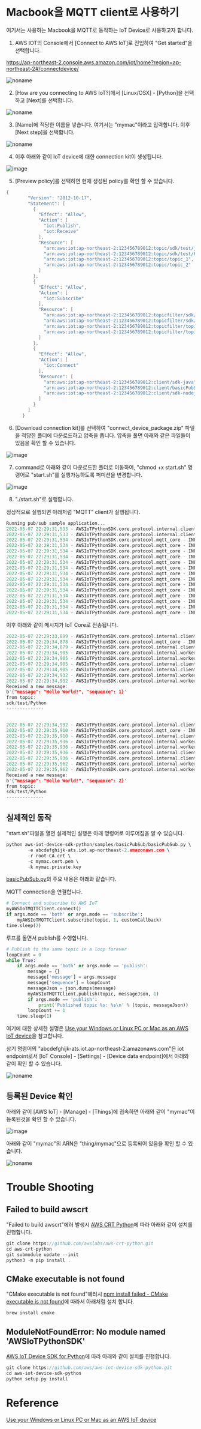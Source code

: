 # Macbook을 MQTT client로 사용하기 

여기서는 사용하는 Macbook을 MQTT로 동작하는 IoT Device로 사용하고자 합니다.

1) AWS IOT의 Console에서 [Connect to AWS IoT]로 진입하여 "Get started"을 선택합니다.

https://ap-northeast-2.console.aws.amazon.com/iot/home?region=ap-northeast-2#/connectdevice/

![noname](https://user-images.githubusercontent.com/52392004/167255937-f0b756c6-15a3-40b9-add4-b9721e3dcb3a.png)


2) [How are you connecting to AWS IoT?]에서 [Linux/OSX] - [Python]을 선택하고 [Next]를 선택합니다. 

![noname](https://user-images.githubusercontent.com/52392004/167256102-23844124-206d-4c15-a873-b1c65abcaafd.png)

3) [Name]에 적당한 이름을 넣습니다. 여기서는 "mymac"이라고 입력합니다. 이후 [Next step]을 선택합니다. 

![noname](https://user-images.githubusercontent.com/52392004/167256163-788c8f5c-350c-475f-8f2a-c03a29b04504.png)

4) 이후 아래와 같이 IoT device에 대한 connection kit이 생성됩니다. 

![image](https://user-images.githubusercontent.com/52392004/167256203-55ced53b-32ee-4ff7-b9c3-df5d3dcbf61a.png)

5) [Preview policy]를 선택하면 현재 생성된 policy를 확인 할 수 있습니다. 

```java
{
        "Version": "2012-10-17",
        "Statement": [
          {
            "Effect": "Allow",
            "Action": [
              "iot:Publish",
              "iot:Receive"
            ],
            "Resource": [
              "arn:aws:iot:ap-northeast-2:123456789012:topic/sdk/test/java",
              "arn:aws:iot:ap-northeast-2:123456789012:topic/sdk/test/Python",
              "arn:aws:iot:ap-northeast-2:123456789012:topic/topic_1",
              "arn:aws:iot:ap-northeast-2:123456789012:topic/topic_2"
            ]
          },
          {
            "Effect": "Allow",
            "Action": [
              "iot:Subscribe"
            ],
            "Resource": [
              "arn:aws:iot:ap-northeast-2:123456789012:topicfilter/sdk/test/java",
              "arn:aws:iot:ap-northeast-2:123456789012:topicfilter/sdk/test/Python",
              "arn:aws:iot:ap-northeast-2:123456789012:topicfilter/topic_1",
              "arn:aws:iot:ap-northeast-2:123456789012:topicfilter/topic_2"
            ]
          },
          {
            "Effect": "Allow",
            "Action": [
              "iot:Connect"
            ],
            "Resource": [
              "arn:aws:iot:ap-northeast-2:123456789012:client/sdk-java",
              "arn:aws:iot:ap-northeast-2:123456789012:client/basicPubSub",
              "arn:aws:iot:ap-northeast-2:123456789012:client/sdk-nodejs-*"
            ]
          }
        ]
      }
```      

6) [Download connection kit]를 선택하여 "connect_device_package.zip" 파일을 적당한 폴더에 다운로드하고 압축을 풉니다. 압축을 풀면 아래와 같은 파일들이 있음을 확인 할 수 있습니다. 

![image](https://user-images.githubusercontent.com/52392004/167256956-31bc75e7-8368-494d-bc59-f42b57aaaa02.png)

7) command로 아래와 같이 다운로드한 폴더로 이동하여, "chmod +x start.sh" 명령어로 "start.sh"를 실행가능하도록 퍼미션을 변경합니다. 

![image](https://user-images.githubusercontent.com/52392004/167256452-278b4b13-4daa-4483-b445-3a484138a5f7.png)

8) "./start.sh"로 실행합니다. 

정상적으로 실행되면 아래처럼 "MQTT" client가 실행됩니다.

```c
Running pub/sub sample application...
2022-05-07 22:29:31,533 - AWSIoTPythonSDK.core.protocol.internal.clients - DEBUG - Initializing MQTT layer...
2022-05-07 22:29:31,533 - AWSIoTPythonSDK.core.protocol.internal.clients - DEBUG - Registering internal event callbacks to MQTT layer...
2022-05-07 22:29:31,534 - AWSIoTPythonSDK.core.protocol.mqtt_core - INFO - MqttCore initialized
2022-05-07 22:29:31,534 - AWSIoTPythonSDK.core.protocol.mqtt_core - INFO - Client id: basicPubSub
2022-05-07 22:29:31,534 - AWSIoTPythonSDK.core.protocol.mqtt_core - INFO - Protocol version: MQTTv3.1.1
2022-05-07 22:29:31,534 - AWSIoTPythonSDK.core.protocol.mqtt_core - INFO - Authentication type: TLSv1.2 certificate based Mutual Auth.
2022-05-07 22:29:31,534 - AWSIoTPythonSDK.core.protocol.mqtt_core - INFO - Configuring endpoint...
2022-05-07 22:29:31,534 - AWSIoTPythonSDK.core.protocol.mqtt_core - INFO - Configuring certificates and ciphers...
2022-05-07 22:29:31,534 - AWSIoTPythonSDK.core.protocol.mqtt_core - INFO - Configuring reconnect back off timing...
2022-05-07 22:29:31,534 - AWSIoTPythonSDK.core.protocol.mqtt_core - INFO - Base quiet time: 1.000000 sec
2022-05-07 22:29:31,534 - AWSIoTPythonSDK.core.protocol.mqtt_core - INFO - Max quiet time: 32.000000 sec
2022-05-07 22:29:31,534 - AWSIoTPythonSDK.core.protocol.mqtt_core - INFO - Stable connection time: 20.000000 sec
2022-05-07 22:29:31,534 - AWSIoTPythonSDK.core.protocol.mqtt_core - INFO - Configuring offline requests queueing: max queue size: -1
2022-05-07 22:29:31,534 - AWSIoTPythonSDK.core.protocol.mqtt_core - INFO - Configuring offline requests queue draining interval: 0.500000 sec
2022-05-07 22:29:31,534 - AWSIoTPythonSDK.core.protocol.mqtt_core - INFO - Configuring connect/disconnect time out: 10.000000 sec
2022-05-07 22:29:31,534 - AWSIoTPythonSDK.core.protocol.mqtt_core - INFO - Configuring MQTT operation time out: 5.000000 sec
```

이후 아래와 같이 메시지가 IoT Core로 전송됩니다. 

```c
2022-05-07 22:29:33,899 - AWSIoTPythonSDK.core.protocol.internal.clients - DEBUG - Invoking custom event callback...
2022-05-07 22:29:34,878 - AWSIoTPythonSDK.core.protocol.mqtt_core - INFO - Performing sync publish...
2022-05-07 22:29:34,879 - AWSIoTPythonSDK.core.protocol.internal.clients - DEBUG - Filling in custom puback (QoS>0) event callback...
2022-05-07 22:29:34,905 - AWSIoTPythonSDK.core.protocol.internal.workers - DEBUG - Produced [puback] event
2022-05-07 22:29:34,905 - AWSIoTPythonSDK.core.protocol.internal.workers - DEBUG - Dispatching [puback] event
2022-05-07 22:29:34,905 - AWSIoTPythonSDK.core.protocol.internal.clients - DEBUG - Invoking custom event callback...
2022-05-07 22:29:34,905 - AWSIoTPythonSDK.core.protocol.internal.clients - DEBUG - This custom event callback is for pub/sub/unsub, removing it after invocation...
2022-05-07 22:29:34,932 - AWSIoTPythonSDK.core.protocol.internal.workers - DEBUG - Produced [message] event
2022-05-07 22:29:34,932 - AWSIoTPythonSDK.core.protocol.internal.workers - DEBUG - Dispatching [message] event
Received a new message:
b'{"message": "Hello World!", "sequence": 1}'
from topic:
sdk/test/Python
--------------


2022-05-07 22:29:34,932 - AWSIoTPythonSDK.core.protocol.internal.clients - DEBUG - Invoking custom event callback...
2022-05-07 22:29:35,910 - AWSIoTPythonSDK.core.protocol.mqtt_core - INFO - Performing sync publish...
2022-05-07 22:29:35,910 - AWSIoTPythonSDK.core.protocol.internal.clients - DEBUG - Filling in custom puback (QoS>0) event callback...
2022-05-07 22:29:35,936 - AWSIoTPythonSDK.core.protocol.internal.workers - DEBUG - Produced [puback] event
2022-05-07 22:29:35,936 - AWSIoTPythonSDK.core.protocol.internal.workers - DEBUG - Dispatching [puback] event
2022-05-07 22:29:35,936 - AWSIoTPythonSDK.core.protocol.internal.clients - DEBUG - Invoking custom event callback...
2022-05-07 22:29:35,936 - AWSIoTPythonSDK.core.protocol.internal.clients - DEBUG - This custom event callback is for pub/sub/unsub, removing it after invocation...
2022-05-07 22:29:35,962 - AWSIoTPythonSDK.core.protocol.internal.workers - DEBUG - Produced [message] event
2022-05-07 22:29:35,962 - AWSIoTPythonSDK.core.protocol.internal.workers - DEBUG - Dispatching [message] event
Received a new message:
b'{"message": "Hello World!", "sequence": 2}'
from topic:
sdk/test/Python
--------------
```


## 실제적인 동작

"start.sh"파일을 열면 실제적인 실행은 아래 명령어로 이루어짐을 알 수 있습니다. 

```c
python aws-iot-device-sdk-python/samples/basicPubSub/basicPubSub.py \
        -e abcdefghijk-ats.iot.ap-northeast-2.amazonaws.com \
        -r root-CA.crt \
        -c mymac.cert.pem \
        -k mymac.private.key
```

[basicPubSub.py](https://github.com/kyopark2014/IoT-Core-Contents/blob/main/MQTT-client-using-mac/basicPubSub/basicPubSub.py)의 주요 내용은 아래와 같습니다.

MQTT connection을 연결합니다. 

```python
# Connect and subscribe to AWS IoT
myAWSIoTMQTTClient.connect()
if args.mode == 'both' or args.mode == 'subscribe':
    myAWSIoTMQTTClient.subscribe(topic, 1, customCallback)
time.sleep(2)
```

루프를 돌면서 publish를 수행합니다.

```python
# Publish to the same topic in a loop forever
loopCount = 0
while True:
    if args.mode == 'both' or args.mode == 'publish':
        message = {}
        message['message'] = args.message
        message['sequence'] = loopCount
        messageJson = json.dumps(message)
        myAWSIoTMQTTClient.publish(topic, messageJson, 1)
        if args.mode == 'publish':
            print('Published topic %s: %s\n' % (topic, messageJson))
        loopCount += 1
    time.sleep(1)
```    




여기에 대한 상세한 설명은 [Use your Windows or Linux PC or Mac as an AWS IoT device](https://docs.aws.amazon.com/iot/latest/developerguide/using-laptop-as-device.html)을 참고합니다. 

상기 명령어의 "abcdefghijk-ats.iot.ap-northeast-2.amazonaws.com"은 iot endpoint로서 [IoT Console] - [Settings] - [Device data endpoint]에서 아래와 같이 확인 할 수 있습니다. 

![noname](https://user-images.githubusercontent.com/52392004/167257301-6457f0d3-974b-4076-9da6-24568bbb188b.png)


## 등록된 Device 확인 

아래와 같이 [AWS IoT] - [Manage] - [Things]에 접속하면 아래와 같이 "mymac"이 등록된것을 확인 할 수 있습니다. 

![image](https://user-images.githubusercontent.com/52392004/167257509-fab07a76-a934-48c3-acda-8602d6889012.png)

아래와 같이 "mymac"의 ARN은 "thing/mymac"으로 등록되어 있음을 확인 할 수 있습니다. 

![noname](https://user-images.githubusercontent.com/52392004/167257547-97a7d420-24b6-4341-a130-9548f1c02319.png)


# Trouble Shooting

## Failed to build awscrt

"Failed to build awscrt"에러 발생시 [AWS CRT Python](https://pypi.org/project/awscrt/)에 따라 아래와 같이 설치를 진행합니다.

```c
git clone https://github.com/awslabs/aws-crt-python.git
cd aws-crt-python
git submodule update --init
python3 -m pip install .
```

## CMake executable is not found

"CMake executable is not found"에러시 [npm install failed - CMake executable is not found](https://github.com/cmusphinx/node-pocketsphinx/issues/24)에 따라서 아래처럼 설치 합니다. 

```c
brew install cmake
```

## ModuleNotFoundError: No module named 'AWSIoTPythonSDK'

[AWS IoT Device SDK for Python](https://github.com/aws/aws-iot-device-sdk-python)에 따라 아래와 같이 설치를 진행합니다. 

```c
git clone https://github.com/aws/aws-iot-device-sdk-python.git
cd aws-iot-device-sdk-python
python setup.py install
```


# Reference 

[Use your Windows or Linux PC or Mac as an AWS IoT device](https://docs.aws.amazon.com/iot/latest/developerguide/using-laptop-as-device.html)
